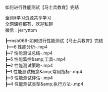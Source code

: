 如何进行性能测试【马士兵教育】完结

全网it学习资源共享学习<br>全网课程都有，欢迎私聊<br>微信：jerryttom<br>

┣━msb066-如何进行性能测试【马士兵教育】完结<br> ┣━6 性能分析-.mp4<br> ┣━7 性能测试总结-.mp4<br> ┣━5 性能监控&amp;amp;工具-.mp4<br> ┣━2 性能测试策略-.mp4<br> ┣━1 性能测试概念&amp;amp;常用指标-.mp4<br> ┣━3 性能测试评估-.mp4<br> ┣━4 性能测试类型&amp;amp;执行方法-.mp4